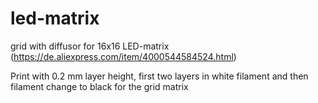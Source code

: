 # led-matrix

grid with diffusor for 16x16 LED-matrix (https://de.aliexpress.com/item/4000544584524.html)

Print with 0.2 mm layer height, first two layers in white filament and then filament change to black for the grid matrix
